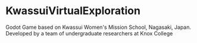 # KwassuiVirtualExploration
 Godot Game based on Kwassui Women's Mission School, Nagasaki, Japan. Developed by a team of undergraduate researchers at Knox College
